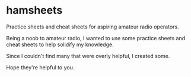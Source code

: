 # hamsheets
Practice sheets and cheat sheets for aspiring amateur radio operators.

Being a noob to amateur radio, I wanted to use some practice sheets and cheat sheets to help solidify my knowledge.

Since I couldn't find many that were overly helpful, I created some.

Hope they're helpful to you.
